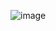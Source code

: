![image](https://github.com/sokol-nastasya/zodiacSign/assets/14853242/fdc69b0e-d4db-4ac1-9c59-a23615194ad2)
